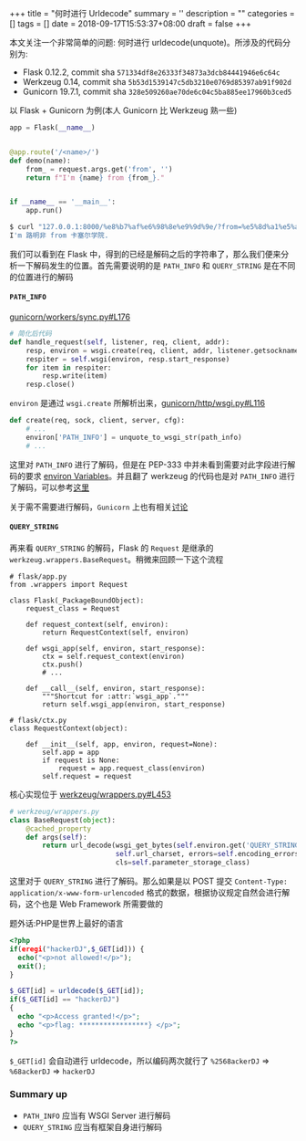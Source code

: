 
+++
title = "何时进行 Urldecode"
summary = ''
description = ""
categories = []
tags = []
date = 2018-09-17T15:53:37+08:00
draft = false
+++

本文关注一个非常简单的问题: 何时进行 urldecode(unquote)。所涉及的代码分别为:

- Flask 0.12.2, commit sha `571334df8e26333f34873a3dcb84441946e6c64c`
- Werkzeug 0.14, commit sha `5b53d1539147c5db3210e0769d85397ab91f902d`
- Gunicorn 19.7.1, commit sha `328e509260ae70de6c04c5ba885ee17960b3ced5`

以 Flask + Gunicorn 为例(本人 Gunicorn 比 Werkzeug 熟一些)

```Python
app = Flask(__name__)


@app.route('/<name>/')
def demo(name):
    from_ = request.args.get('from', '')
    return f"I'm {name} from {from_}."


if __name__ == '__main__':
    app.run()
```

```Bash
$ curl "127.0.0.1:8000/%e8%b7%af%e6%98%8e%e9%9d%9e/?from=%e5%8d%a1%e5%a1%9e%e5%b0%94%e5%ad%a6%e9%99%a2"
I'm 路明非 from 卡塞尔学院.
```

我们可以看到在 Flask 中，得到的已经是解码之后的字符串了，那么我们便来分析一下解码发生的位置。首先需要说明的是 `PATH_INFO` 和 `QUERY_STRING` 是在不同的位置进行的解码

#### `PATH_INFO`

[gunicorn/workers/sync.py#L176](https://github.com/bakalab/gunicorn/blob/ver19.7.1/gunicorn/workers/sync.py#L176)

```Python
# 简化后代码
def handle_request(self, listener, req, client, addr):
    resp, environ = wsgi.create(req, client, addr, listener.getsockname(), self.cfg)
    respiter = self.wsgi(environ, resp.start_response)
    for item in respiter:
        resp.write(item)
    resp.close()
```

`environ` 是通过 `wsgi.create` 所解析出来，[gunicorn/http/wsgi.py#L116](https://github.com/bakalab/gunicorn/blob/ver19.7.1/gunicorn/http/wsgi.py#L202)


```Python
def create(req, sock, client, server, cfg):
    # ...
    environ['PATH_INFO'] = unquote_to_wsgi_str(path_info)
    # ...
```

这里对 `PATH_INFO` 进行了解码，但是在 PEP-333 中并未看到需要对此字段进行解码的要求 [environ Variables](https://www.python.org/dev/peps/pep-0333/#environ-variables)。并且翻了 werkzeug 的代码也是对 `PATH_INFO` 进行了解码，可以参考[这里](https://github.com/bakalab/werkzeug/blob/v0.14/werkzeug/serving.py#L169)

关于需不需要进行解码，`Gunicorn` 上也有相关[讨论](https://github.com/benoitc/gunicorn/pull/1211)

#### `QUERY_STRING`

再来看 `QUERY_STRING` 的解码，Flask 的 `Request` 是继承的 `werkzeug.wrappers.BaseRequest`。稍微来回顾一下这个流程


```
# flask/app.py
from .wrappers import Request

class Flask(_PackageBoundObject):
    request_class = Request

    def request_context(self, environ):
        return RequestContext(self, environ)

    def wsgi_app(self, environ, start_response):
        ctx = self.request_context(environ)
        ctx.push()
        # ...

    def __call__(self, environ, start_response):
        """Shortcut for :attr:`wsgi_app`."""
        return self.wsgi_app(environ, start_response)

# flask/ctx.py
class RequestContext(object):

    def __init__(self, app, environ, request=None):
        self.app = app
        if request is None:
            request = app.request_class(environ)
        self.request = request
```


核心实现位于 [werkzeug/wrappers.py#L453](https://github.com/bakalab/werkzeug/blob/v0.14/werkzeug/wrappers.py#L453)

```Python
# werkzeug/wrappers.py
class BaseRequest(object):
    @cached_property
    def args(self):
        return url_decode(wsgi_get_bytes(self.environ.get('QUERY_STRING', '')),
                          self.url_charset, errors=self.encoding_errors,
                          cls=self.parameter_storage_class)
```


这里对于 `QUERY_STRING` 进行了解码。那么如果是以 POST 提交 `Content-Type: application/x-www-form-urlencoded` 格式的数据，根据协议规定自然会进行解码，这个也是 Web Framework 所需要做的

题外话:PHP是世界上最好的语言

```PHP
<?php
if(eregi("hackerDJ",$_GET[id])) {
  echo("<p>not allowed!</p>");
  exit();
}

$_GET[id] = urldecode($_GET[id]);
if($_GET[id] == "hackerDJ")
{
  echo "<p>Access granted!</p>";
  echo "<p>flag: *****************} </p>";
}
?>
```

`$_GET[id]` 会自动进行 urldecode，所以编码两次就行了 `%2568ackerDJ` => `%68ackerDJ` => `hackerDJ`

### Summary up
- `PATH_INFO` 应当有 WSGI Server 进行解码
- `QUERY_STRING` 应当有框架自身进行解码
    